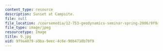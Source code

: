 ```yaml
---
content_type: resource
description: Sunset at Campsite.
file: null
file_location: /coursemedia/12-753-geodynamics-seminar-spring-2006/9f9a4879a9ba9eec4c6e90b4710b70f9_9.jpg
file_type: image/jpeg
resourcetype: Image
title: 9.jpg
uid: 9f9a4879-a9ba-9eec-4c6e-90b4710b70f9
---
```


